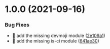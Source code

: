 # 1.0.0 (2021-09-16)


### Bug Fixes

* 🐛 add the missing devmoji module ([2e109a1](https://github.com/a-action/semantic-release-config/commit/2e109a18b04201f7496a464bec2d80670fd3575a))
* 🐛 add the missing is-ci module ([641ae30](https://github.com/a-action/semantic-release-config/commit/641ae302b75a4f689b56256915fb4cb24989e3c3))
